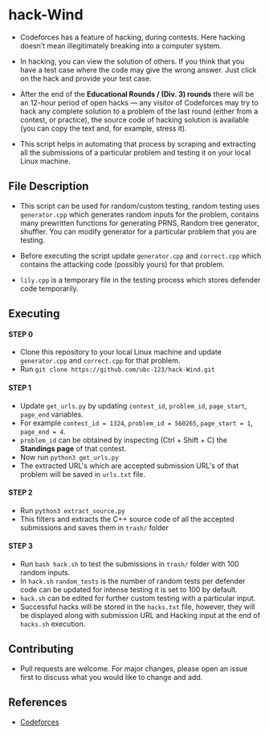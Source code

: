 # hack-Wind

- Codeforces has a feature of hacking, during contests. Here hacking doesn’t mean illegitimately breaking into a computer 
  system.
  
- In hacking, you can view the solution of others. If you think that you have a test case where the code may give the wrong answer.   Just click on the hack and provide your test case.

- After the end of the **Educational Rounds /  (Div. 3) rounds** there will be an 12-hour period of open hacks — any visitor of Codeforces may try to hack any complete solution to a problem of the last round (either from a contest, or practice), the source code of hacking solution is available (you can copy the text and, for example, stress it).

- This script helps in automating that process by scraping and extracting all the submissions of a particular problem and testing it on your local Linux machine.

## File Description

- This script can be used for random/custom testing, random testing uses `generator.cpp` which generates random inputs for the problem, contains many prewritten functions for generating PRNS, Random tree generator, shuffler. You can modify generator for a particular problem that you are testing.

- Before executing the script update `generator.cpp` and `correct.cpp` which contains the attacking code (possibly yours) for that problem.

- `lily.cpp` is a temporary file in the testing process which stores defender code temporarily.

## Executing

#### STEP 0

- Clone this repository to your local Linux machine and update `generator.cpp` and `correct.cpp` for that problem.
- Run `git clone https://github.com/ubc-123/hack-Wind.git`

#### STEP 1 

- Update `get_urls.py` by updating `contest_id`, `problem_id`, `page_start`, `page_end` variables.
- For example  `contest_id = 1324`, `problem_id = 560265`, `page_start = 1`, `page_end = 4`.
- `problem_id` can be obtained by inspecting (Ctrl + Shift + C)  the **Standings page** of that contest.
- Now run `python3 get_urls.py`
- The extracted URL's which are accepted submission URL's of that problem will be saved in `urls.txt` file.

#### STEP 2

- Run `python3 extract_source.py` 
- This filters and extracts the C++ source code of all the accepted submissions and saves them in `trash/` folder 

#### STEP 3

- Run `bash hack.sh` to test the submissions in `trash/` folder with 100 random inputs.  
- In `hack.sh` `random_tests`  is the number of random tests per defender code can be updated for intense testing it is set to 100 by default.
- `hack.sh` can be edited for further custom testing with a particular input.
- Successful hacks will be stored in the `hacks.txt` file, however, they will be displayed along with submission URL and Hacking input at the end of `hacks.sh` execution.

## Contributing    

- Pull requests are welcome. For major changes, please open an issue first to discuss what you would like to change and add.   

## References 

- [Codeforces](https://codeforces.com/)














